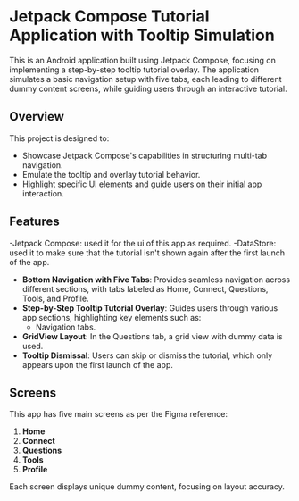 # Jetpack Compose Tutorial Application with Tooltip Simulation

This is an Android application built using Jetpack Compose, focusing on implementing a step-by-step tooltip tutorial overlay. The application simulates a basic navigation setup with five tabs, each leading to different dummy content screens, while guiding users through an interactive tutorial.

## Overview

This project is designed to:
- Showcase Jetpack Compose's capabilities in structuring multi-tab navigation.
- Emulate the tooltip and overlay tutorial behavior.
- Highlight specific UI elements and guide users on their initial app interaction.

## Features

-Jetpack Compose: used it for the ui of this app as required.
-DataStore: used it to make sure that the tutorial isn't shown again after the first launch of the app.

- **Bottom Navigation with Five Tabs**: Provides seamless navigation across different sections, with tabs labeled as Home, Connect, Questions, Tools, and Profile.
- **Step-by-Step Tooltip Tutorial Overlay**: Guides users through various app sections, highlighting key elements such as:
  - Navigation tabs.
- **GridView Layout**: In the Questions tab, a grid view with dummy data is used.
- **Tooltip Dismissal**: Users can skip or dismiss the tutorial, which only appears upon the first launch of the app.

## Screens

This app has five main screens as per the Figma reference:
1. **Home**
2. **Connect**
3. **Questions**
4. **Tools**
5. **Profile**

Each screen displays unique dummy content, focusing on layout accuracy.
